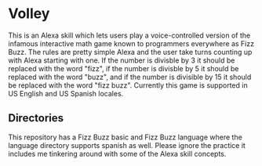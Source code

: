 # Volley
This is an Alexa skill which lets users play a voice-controlled version of the infamous interactive math game known to programmers everywhere as Fizz Buzz. The rules are pretty simple Alexa and the user take turns counting up with Alexa starting with one. If the number is divisble by 3 it should be replaced with the word "fizz", if the number is divisble by 5 it should be replaced with the word "buzz", and if the number is divisible by 15 it should be replaced with the word "fizz buzz".
Currently this game is supported in US English and US Spanish locales. 
## Directories
This repository has a Fizz Buzz basic and Fizz Buzz language where the language directory supports spanish as well. Please ignore the practice it includes me tinkering around with some of the Alexa skill concepts. 
